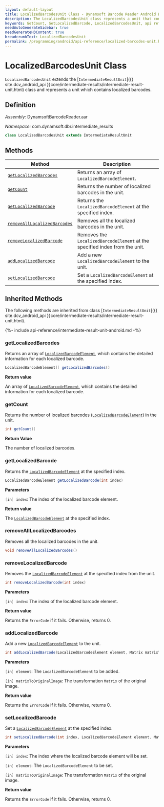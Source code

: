 ```yaml
---
layout: default-layout
title: LocalizedBarcodesUnit Class - Dynamsoft Barcode Reader Android Edition
description: The LocalizedBarcodesUnit class represents a unit that contains localized barcodes unit. It inherits from the IntermediateResultUnit class.
keywords: GetCount, GetLocalizedBarcode, LocalizedBarcodesUnit, api reference
needAutoGenerateSidebar: true
needGenerateH3Content: true
breadcrumbText: LocalizedBarcodesUnit
permalink: /programming/android/api-reference/localized-barcodes-unit.html
---
```


# LocalizedBarcodesUnit Class

`LocalizedBarcodesUnit` extends the [`IntermediateResultUnit`]({{ site.dcv_android_api }}core/intermediate-results/intermediate-result-unit.html) class and represents a unit which contains localized barcodes.

## Definition

*Assembly:* DynamsoftBarcodeReader.aar

*Namespace:* com.dynamsoft.dbr.intermediate_results

```java
class LocalizedBarcodesUnit extends IntermediateResultUnit
```

## Methods

| Method | Description |
|--------|-------------|
| [`getLocalizedBarcodes`](#getlocalizedbarcodes) | Returns an array of `LocalizedBarcodeElement`. |
| [`getCount`](#getcount) | Returns the number of localized barcodes in the unit. |
| [`getLocalizedBarcode`](#getlocalizedbarcode) | Returns the `LocalizedBarcodeElement` at the specified index. |
| [`removeAllLocalizedBarcodes`](#removealllocalizedbarcodes) | Removes all the localized barcodes in the unit. |
| [`removeLocalizedBarcode`](#removelocalizedbarcode) | Removes the `LocalizedBarcodeElement` at the specified index from the unit. |
| [`addLocalizedBarcode`](#addlocalizedbarcode) | Add a new `LocalizedBarcodeElement` to the unit. |
| [`setLocalizedBarcode`](#setlocalizedbarcode) | Set a `LocalizedBarcodeElement` at the specified index. |

## Inherited Methods

The following methods are inherited from class [`IntermediateResultUnit`]({{ site.dcv_android_api }}core/intermediate-results/intermediate-result-unit.html).

{%- include api-reference/intermediate-result-unit-android.md -%}

### getLocalizedBarcodes

Returns an array of [`LocalizedBarcodeElement`](localized-barcode-element.md), which contains the detailed information for each localized barcode.

```java
LocalizedBarcodeElement[] getLocalizedBarcodes()
```

**Return value**

An array of [`LocalizedBarcodeElement`](localized-barcode-element.md), which contains the detailed information for each localized barcode.

### getCount

Returns the number of localized barcodes ([`LocalizedBarcodeElement`](localized-barcode-element.md)) in the unit.

```java
int getCount()
```

**Return Value**

The number of localized barcodes.

### getLocalizedBarcode

Returns the [`LocalizedBarcodeElement`](localized-barcode-element.md) at the specified index.

```java
LocalizedBarcodeElement getLocalizedBarcode(int index)
```

**Parameters**

`[in] index`: The index of the localized barcode element.

**Return value**

The [`LocalizedBarcodeElement`](localized-barcode-element.md) at the specified index.

### removeAllLocalizedBarcodes

Removes all the localized barcodes in the unit.

```java
void removeAllLocalizedBarcodes()
```

### removeLocalizedBarcode

Removes the [`LocalizedBarcodeElement`](localized-barcode-element.md) at the specified index from the unit.

```java
int removeLocalizedBarcode(int index)
```

**Parameters**

`[in] index`: The index of the localized barcode element.

**Return value**

Returns the `ErrorCode` if it fails. Otherwise, returns 0.

### addLocalizedBarcode

Add a new [`LocalizedBarcodeElement`](localized-barcode-element.md) to the unit.

```java
int addLocalizedBarcode(LocalizedBarcodeElement element, Matrix matrixToOriginalImage)
```

**Parameters**

`[in] element`: The `LocalizedBarcodeElement` to be added.

`[in] matrixToOriginalImage`: The transformation `Matrix` of the original image.

**Return value**

Returns the `ErrorCode` if it fails. Otherwise, returns 0.

### setLocalizedBarcode

Set a [`LocalizedBarcodeElement`](localized-barcode-element.md) at the specified index.

```java
int setLocalizedBarcode(int index, LocalizedBarcodeElement element, Matrix matrixToOriginalImage)
```

**Parameters**

`[in] index`: The index where the localized barcode element will be set.

`[in] element`: The `LocalizedBarcodeElement` to be set.

`[in] matrixToOriginalImage`: The transformation `Matrix` of the original image.

**Return value**

Returns the `ErrorCode` if it fails. Otherwise, returns 0.
